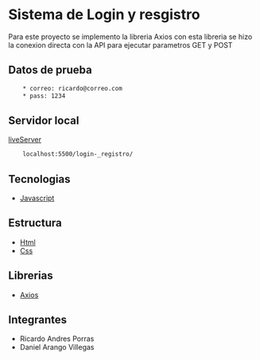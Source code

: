 
# Sistema de Login y resgistro

Para este proyecto se implemento la libreria Axios
con esta libreria se hizo la conexion directa con la API para ejecutar parametros GET y POST

## Datos de prueba

```bash
    * correo: ricardo@correo.com
    * pass: 1234
```
    
## Servidor local
[liveServer](https://marketplace.visualstudio.com/items?itemName=ritwickdey.LiveServer) 
```txt
    localhost:5500/login-_registro/
```

## Tecnologias

 - [Javascript](https://developer.mozilla.org/es/docs/Web/JavaScript)

## Estructura

 - [Html](https://developer.mozilla.org/es/docs/Web/HTML)
 - [Css](https://developer.mozilla.org/es/docs/Web/CSS)

## Librerias

- [Axios](https://github.com/axios/axios)
## Integrantes

- Ricardo Andres Porras
- Daniel Arango Villegas


